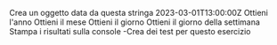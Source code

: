 Crea un oggetto data da questa stringa 2023-03-01T13:00:00Z
Ottieni l'anno
Ottieni il mese
Ottieni il giorno
Ottieni il giorno della settimana
Stampa i risultati sulla console -Crea dei test per questo esercizio